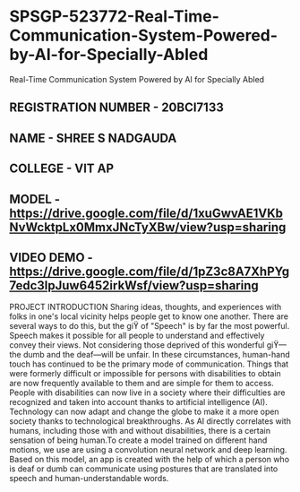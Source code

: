 # SPSGP-523772-Real-Time-Communication-System-Powered-by-AI-for-Specially-Abled
Real-Time Communication System Powered by AI for Specially Abled

## REGISTRATION NUMBER - 20BCI7133
## NAME - SHREE S NADGAUDA
## COLLEGE - VIT AP 

## MODEL - https://drive.google.com/file/d/1xuGwvAE1VKbNvWcktpLx0MmxJNcTyXBw/view?usp=sharing

## VIDEO DEMO - https://drive.google.com/file/d/1pZ3c8A7XhPYg7edc3lpJuw6452irkWsf/view?usp=sharing

PROJECT INTRODUCTION Sharing ideas, thoughts, and experiences with folks in one's local vicinity helps people get to know one another. There are several ways to do this, but the giϔ of "Speech" is by far the most powerful. Speech makes it possible for all people to understand and effectively convey their views. Not considering those deprived of this wonderful giϔ—the dumb and the deaf—will be unfair. In these circumstances, human-hand touch has continued to be the primary mode of communication. Things that were formerly difficult or impossible for persons with disabilities to obtain are now frequently available to them and are simple for them to access. People with disabilities can now live in a society where their difficulties are recognized and taken into account thanks to artificial intelligence (AI). Technology can now adapt and change the globe to make it a more open society thanks to technological breakthroughs. As AI directly correlates with humans, including those with and without disabilities, there is a certain sensation of being human.To create a model trained on different hand motions, we use are using a convolution neural network and deep learning. Based on this model, an app is created with the help of which a person who is deaf or dumb can communicate using postures that are translated into speech and human-understandable words.

